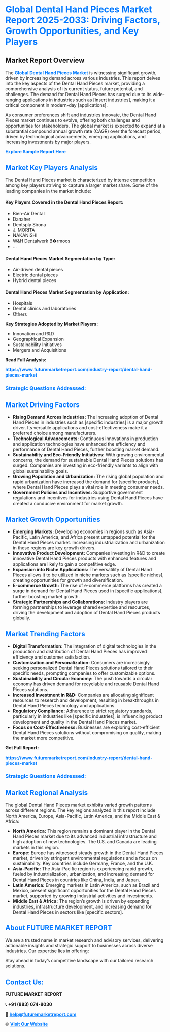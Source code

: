 <h1 style="color: #007BFF;">Global Dental Hand Pieces Market Report 2025-2033: Driving Factors, Growth Opportunities, and Key Players</h1>

<section id="overview">
<h2>Market Report Overview</h2>
<p>The <a href="https://www.futuremarketreport.com/industry-report/dental-hand-pieces-market" style="color: #007BFF; text-decoration: none;"><strong>Global Dental Hand Pieces Market</strong></a> is witnessing significant growth, driven by increasing demand across various industries. This report delves into the key aspects of the Dental Hand Pieces market, providing a comprehensive analysis of its current status, future potential, and challenges. The demand for Dental Hand Pieces has surged due to its wide-ranging applications in industries such as [insert industries], making it a critical component in modern-day [applications].</p>
<p>As consumer preferences shift and industries innovate, the Dental Hand Pieces market continues to evolve, offering both challenges and opportunities for stakeholders. The global market is expected to expand at a substantial compound annual growth rate (CAGR) over the forecast period, driven by technological advancements, emerging applications, and increasing investments by major players.</p>
</section>

<section id="overview">
<p><a href="https://www.futuremarketreport.com/request-sample/reportId=107801" style="color: #007BFF; text-decoration: none;"><strong>Explore Sample Report Here</strong></a></p>
</section>

<section id="key-players">
<h2 style="color: #007BFF;">Market Key Players Analysis</h2>
<p>The Dental Hand Pieces market is characterized by intense competition among key players striving to capture a larger market share. Some of the leading companies in the market include:</p>
<h4>Key Players Covered in the Dental Hand Pieces Report:</h4>
<ul><li>Bien-Air Dental</li><li>Danaher</li><li>Dentsply Sirona</li><li>J. MORITA</li><li>NAKANISHI</li><li>W&amp;H Dentalwerk B�rmoos</li><li>...</li></ul>
<h4>Dental Hand Pieces Market Segmentation by Type:</h4>
<ul><li>Air-driven dental pieces</li><li>Electric dental pieces</li><li>Hybrid dental pieces</li></ul>

<h4>Dental Hand Pieces Market Segmentation by Application:</h4>
<ul><li>Hospitals</li><li>Dental clinics and laboratories</li><li>Others</li></ul>
<p><strong>Key Strategies Adopted by Market Players:</strong></p>
<ul>
<li>Innovation and R&D</li>
<li>Geographical Expansion</li>
<li>Sustainability Initiatives</li>
<li>Mergers and Acquisitions</li>
</ul>
</section>

<section>
<p><strong>Read Full Analysis: </strong></p><a href="https://www.futuremarketreport.com/industry-report/dental-hand-pieces-market" style="color: #007BFF; text-decoration: none;"><strong>https://www.futuremarketreport.com/industry-report/dental-hand-pieces-market</strong></a>
<h3 style="color: #007BFF;">Strategic Questions Addressed:</h3>
</section>

<section id="driving-factors">
<h2 style="color: #007BFF;">Market Driving Factors</h2>
<ul>
<li><strong>Rising Demand Across Industries:</strong> The increasing adoption of Dental Hand Pieces in industries such as [specific industries] is a major growth driver. Its versatile applications and cost-effectiveness make it a preferred choice among manufacturers.</li>
<li><strong>Technological Advancements:</strong> Continuous innovations in production and application technologies have enhanced the efficiency and performance of Dental Hand Pieces, further boosting market demand.</li>
<li><strong>Sustainability and Eco-Friendly Initiatives:</strong> With growing environmental concerns, the demand for sustainable Dental Hand Pieces solutions has surged. Companies are investing in eco-friendly variants to align with global sustainability goals.</li>
<li><strong>Growing Population and Urbanization:</strong> The rising global population and rapid urbanization have increased the demand for [specific products], where Dental Hand Pieces plays a vital role in meeting consumer needs.</li>
<li><strong>Government Policies and Incentives:</strong> Supportive government regulations and incentives for industries using Dental Hand Pieces have created a conducive environment for market growth.</li>
</ul>
</section>

<section id="growth-opportunities">
<h2 style="color: #007BFF;">Market Growth Opportunities</h2>
<ul>
<li><strong>Emerging Markets:</strong> Developing economies in regions such as Asia-Pacific, Latin America, and Africa present untapped potential for the Dental Hand Pieces market. Increasing industrialization and urbanization in these regions are key growth drivers.</li>
<li><strong>Innovative Product Development:</strong> Companies investing in R&D to create innovative Dental Hand Pieces products with enhanced features and applications are likely to gain a competitive edge.</li>
<li><strong>Expansion into Niche Applications:</strong> The versatility of Dental Hand Pieces allows it to be utilized in niche markets such as [specific niches], creating opportunities for growth and diversification.</li>
<li><strong>E-commerce Growth:</strong> The rise of e-commerce platforms has created a surge in demand for Dental Hand Pieces used in [specific applications], further boosting market growth.</li>
<li><strong>Strategic Partnerships and Collaborations:</strong> Industry players are forming partnerships to leverage shared expertise and resources, driving the development and adoption of Dental Hand Pieces products globally.</li>
</ul>
</section>

<section id="trending-factors">
<h2 style="color: #007BFF;">Market Trending Factors</h2>
<ul>
<li><strong>Digital Transformation:</strong> The integration of digital technologies in the production and distribution of Dental Hand Pieces has improved efficiency and customer satisfaction.</li>
<li><strong>Customization and Personalization:</strong> Consumers are increasingly seeking personalized Dental Hand Pieces solutions tailored to their specific needs, prompting companies to offer customizable options.</li>
<li><strong>Sustainability and Circular Economy:</strong> The push towards a circular economy has driven demand for recyclable and reusable Dental Hand Pieces solutions.</li>
<li><strong>Increased Investment in R&D:</strong> Companies are allocating significant resources to research and development, resulting in breakthroughs in Dental Hand Pieces technology and applications.</li>
<li><strong>Regulatory Compliance:</strong> Adherence to strict regulatory standards, particularly in industries like [specific industries], is influencing product development and quality in the Dental Hand Pieces market.</li>
<li><strong>Focus on Cost-Effectiveness:</strong> Businesses are exploring cost-efficient Dental Hand Pieces solutions without compromising on quality, making the market more competitive.</li>
</ul>
</section>

<section>
<p><strong>Get Full Report: </strong></p><a href="https://www.futuremarketreport.com/industry-report/dental-hand-pieces-market" style="color: #007BFF; text-decoration: none;"><strong>https://www.futuremarketreport.com/industry-report/dental-hand-pieces-market</strong></a>
<h3 style="color: #007BFF;">Strategic Questions Addressed:</h3>
</section>


<section id="regional-analysis">
<h2 style="color: #007BFF;">Market Regional Analysis</h2>
<p>The global Dental Hand Pieces market exhibits varied growth patterns across different regions. The key regions analyzed in this report include North America, Europe, Asia-Pacific, Latin America, and the Middle East & Africa:</p>
<ul>
<li><strong>North America:</strong> This region remains a dominant player in the Dental Hand Pieces market due to its advanced industrial infrastructure and high adoption of new technologies. The U.S. and Canada are leading markets in this region.</li>
<li><strong>Europe:</strong> Europe has witnessed steady growth in the Dental Hand Pieces market, driven by stringent environmental regulations and a focus on sustainability. Key countries include Germany, France, and the U.K.</li>
<li><strong>Asia-Pacific:</strong> The Asia-Pacific region is experiencing rapid growth, fueled by industrialization, urbanization, and increasing demand for Dental Hand Pieces in countries like China, India, and Japan.</li>
<li><strong>Latin America:</strong> Emerging markets in Latin America, such as Brazil and Mexico, present significant opportunities for the Dental Hand Pieces market, supported by growing industrial activities and investments.</li>
<li><strong>Middle East & Africa:</strong> The region’s growth is driven by expanding industries, infrastructure development, and increasing demand for Dental Hand Pieces in sectors like [specific sectors].</li>
</ul>
</section>

<footer>
<h2 style="color: #007BFF;">About FUTURE MARKET REPORT</h2>
<p>We are a trusted name in market research and advisory services, delivering actionable insights and strategic support to businesses across diverse industries. Our expertise lies in offering:</p>

<p>Stay ahead in today’s competitive landscape with our tailored research solutions.</p>

<h2 style="color: #007BFF;">Contact Us:</h2>
<p><strong>FUTURE MARKET REPORT</strong></p>
<p>📞 <strong>+91 (883) 074-8030</strong></p>
<p>📧 <strong><a href="mailto:help@futuremarketreport.com" style="color: #007BFF;">help@futuremarketreport.com</a></strong></p>
<p>🌐 <strong><a href="https://www.futuremarketreport.com/" style="color: #007BFF;">Visit Our Website</a></strong></p>
</footer>